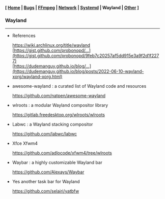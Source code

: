 **[ [Home](00-Home.html) | [Bugs](01-Bugs.html) | [FFmpeg](01-FFmpeg.html) | [Network](02-Network.html) | [Systemd](03-Systemd.html) | Wayland | [Other](99-Other.html) ]**

### Wayland

---

* References
    
    https://wiki.archlinux.org/title/wayland  
    [https://gist.github.com/probonopd/...](https://gist.github.com/probonopd/9feb7c20257af5dd915e3a9f2d1f2277)  
    [https://dudemanguy.github.io/blog/...](https://dudemanguy.github.io/blog/posts/2022-06-10-wayland-xorg/wayland-xorg.html)  

* awesome-wayland : a curated list of Wayland code and resources
    
    https://github.com/natpen/awesome-wayland  

* wlroots : a modular Wayland compositor library
    
    https://gitlab.freedesktop.org/wlroots/wlroots  

* Labwc : a Wayland stacking compositor
    
    https://github.com/labwc/labwc  

* Xfce Xfwm4
    
    https://github.com/adlocode/xfwm4/tree/wlroots  

* Waybar : a highly customizable Wayland bar
    
    https://github.com/Alexays/Waybar  

* Yes another task bar for Wayland
    
    https://github.com/selairi/yatbfw  
